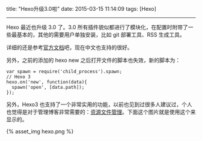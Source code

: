 title: "Hexo升级3.0啦"
date: 2015-03-15 11:14:09
tags: [Hexo]

---

Hexo 最近也升级 3.0 了。3.0 所有插件貌似都进行了模块化，在配置时附带了一些最基本的，其他的需要用户单独安装，比如 git 部署工具、RSS 生成工具。

详细的还是参考[官方文档](http://hexo.io)吧，现在中文也支持的很好。

另外，之前的添加的 hexo new 之后打开文件的脚本也失效，新的脚本为：

```
var spawn = require('child_process').spawn;
// Hexo 3
hexo.on('new', function(data){
  spawn('open', [data.path]);
});
```
<!--more-->
另外，Hexo3 也支持了一个非常实用的功能，以前也见到过很多人建议过，个人也觉得是对于管理博客非常需要的：[资源文件管理](http://hexo.io/zh-cn/docs/asset-folders.html)。下面这个图片就是使用这个来显示的。

{% asset_img hexo.png %}